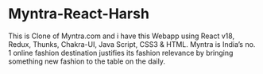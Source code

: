 # Myntra-React-Harsh
This is Clone of Myntra.com and i have this Webapp using React v18, Redux, Thunks, Chakra-UI, Java Script, CSS3 &amp; HTML. Myntra is India’s no. 1 online fashion destination justifies its fashion relevance by bringing something new fashion to the table on the daily.
